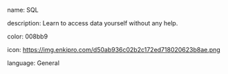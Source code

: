 name: SQL

description: Learn to access data yourself without any help.

color: 008bb9

icon: https://img.enkipro.com/d50ab936c02b2c172ed718020623b8ae.png

language: General
